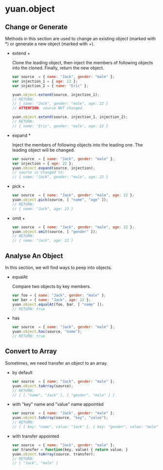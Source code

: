 # 	yuan.object

## 	Change or Generate

Methods in this section are used to change an existing object (marked with \*) or generate a new object (marked with +).

*	extend +

	Clone the leading object, then inject the members of following objects into the cloned. Finally, return the new object.
	```javascript
	var source  = { name: "Jack", gender: "male" };
	var injection_1 = { age: 22 };
	var injection_2 = { name: "Eric" };

	yuan.object.extend(source, injection_1);
	// RETURN:
	// { name: "Jack", gender: "male", age: 22 }
	// ATTENTION: source NOT changed.

	yuan.object.extend(source, injection_1, injection_2);
	// RETURN:
	// { name: "Eric", gender: "male", age: 22 }
	```

*	expand \*

	Inject the members of following objects into the leading one. The leading object will be changed.
	```javascript
	var source  = { name: "Jack", gender: "male" };
	var injection = { age: 22 };
	yuan.object.expand(source, injection);
	// source is changed to:
	// { name: "Jack", gender: "male", age: 22 }
	```

*	pick +
	```javascript
	var source  = { name: "Jack", gender: "male", age: 22 };
	yuan.object.pick(source, [ "name", "age" ]);
	// RETURN:
	// { name: "Jack", age: 22 }
	```

*	omit +
	```javascript
	var source  = { name: "Jack", gender: "male", age: 22 };
	yuan.object.omit(source, [ "gender" ]);
	// RETURN:
	// { name: "Jack", age: 22 }
	```

##	Analyse An Object

In this section, we will find ways to peep into objects.

*	equalAt

	Compare two objects by key members.
	```javascript
	var foo = { name: "Jack", gender: "male" };
	var bar = { name: "Jack", age: 22 };
	yuan.object.equalAt(foo, bar, [ "name" ]);
	// RETURN: true
	```

*	has
	```javascript
	var source  = { name: "Jack", gender: "male" };
	yuan.object.has(source, "name");
	// RETURN: true
	```

##	Convert to Array

Sometimes, we need transfer an object to an array.

*	by default
	```javascript
	var source  = { name: "Jack", gender: "male" };
	yuan.object.toArray(source);
	// RETURN:
	// [ [ "name", "Jack" ], [ "gender", "male" ] ]
	```

*	with "key" name and "value" name appointed
	```javascript
	var source  = { name: "Jack", gender: "male" };
	yuan.object.toArray(source, "key", "value");
	// RETURN:
	// [ { key: "name", value: "Jack" }, { key: "gender", value: "male" } ]
	```

*	with transfer appointed
	```javascript
	var source  = { name: "Jack", gender: "male" };
	var transfer = function(key, value) { return value; }
	yuan.object.toArray(source, transfer);
	// RETURN:
	// [ "Jack", "male" ]
	```
